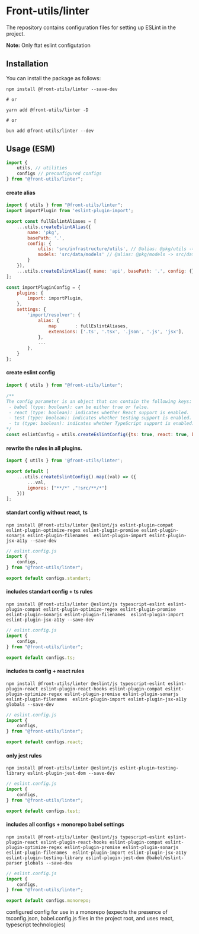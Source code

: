 # Front-utils/linter

The repository contains configuration files for setting up ESLint in the project.

**Note:** Only ftat eslint configutation

## Installation

You can install the package as follows:

```
npm install @front-utils/linter --save-dev

# or

yarn add @front-utils/linter -D

# or

bun add @front-utils/linter --dev
```

## Usage (ESM)

```js
import {
    utils, // utilities
    configs // preconfigured configs
} from "@front-utils/linter";

```

#### create alias

```js
import { utils } from "@front-utils/linter";
import importPlugin from 'eslint-plugin-import';

export const fullEslintAliases = [
    ...utils.createEslintAlias({ 
        name: 'pkg', 
        basePath: '.', 
        config: {
            utils: 'src/infrastructure/utils', // @alias: @pkg/utils -> src/infrastructure/utils
            models: 'src/data/models' // @alias: @pkg/models -> src/data/models
        } 
    }),
    ...utils.createEslintAlias({ name: 'api', basePath: '.', config: {} }),
];

const importPluginConfig = {
    plugins: {
        import: importPlugin,
    },
    settings: {
        'import/resolver': {
            alias: {
                map       : fullEslintAliases,
                extensions: ['.ts', '.tsx', '.json', '.js', 'jsx'],
            },
            ...
        },
    }
};
```

#### create eslint config
```js
import { utils } from "@front-utils/linter";

/** 
The config parameter is an object that can contain the following keys:
 - babel (type: boolean): can be either true or false.
 - react (type: boolean): indicates whether React support is enabled.
 - test (type: boolean): indicates whether testing support is enabled.
 - ts (type: boolean): indicates whether TypeScript support is enabled.
*/
const eslintConfig = utils.createEslintConfig({ts: true, react: true, babel: true, test: true,}),
```

#### rewrite the rules in all plugins.
```js
import { utils } from '@front-utils/linter';

export default [
    ...utils.createEslintConfig().map((val) => ({
        ...val,
        ignores: ["**/*" ,"!src/**/*"]
    }))
]; 
```

#### standart config without react, ts

```
npm install @front-utils/linter @eslint/js eslint-plugin-compat eslint-plugin-optimize-regex eslint-plugin-promise eslint-plugin-sonarjs eslint-plugin-filenames  eslint-plugin-import eslint-plugin-jsx-a11y --save-dev
```

```js
// eslint.config.js
import {
    configs,
} from "@front-utils/linter";

export default configs.standart;
```

#### includes standart config + ts rules
```
npm install @front-utils/linter @eslint/js typescript-eslint eslint-plugin-compat eslint-plugin-optimize-regex eslint-plugin-promise eslint-plugin-sonarjs eslint-plugin-filenames  eslint-plugin-import eslint-plugin-jsx-a11y --save-dev
```

```js
// eslint.config.js
import {
    configs,
} from "@front-utils/linter";

export default configs.ts;
```

#### includes ts config + react rules
```
npm install @front-utils/linter @eslint/js typescript-eslint eslint-plugin-react eslint-plugin-react-hooks eslint-plugin-compat eslint-plugin-optimize-regex eslint-plugin-promise eslint-plugin-sonarjs eslint-plugin-filenames  eslint-plugin-import eslint-plugin-jsx-a11y globals --save-dev
```

```js
// eslint.config.js
import {
    configs,
} from "@front-utils/linter";

export default configs.react;
```

#### only jest rules
```
npm install @front-utils/linter @eslint/js eslint-plugin-testing-library eslint-plugin-jest-dom --save-dev
```

```js
// eslint.config.js
import {
    configs,
} from "@front-utils/linter";

export default configs.test;
```

#### includes all configs + monorepo babel settings
```
npm install @front-utils/linter @eslint/js typescript-eslint eslint-plugin-react eslint-plugin-react-hooks eslint-plugin-compat eslint-plugin-optimize-regex eslint-plugin-promise eslint-plugin-sonarjs eslint-plugin-filenames  eslint-plugin-import eslint-plugin-jsx-a11y eslint-plugin-testing-library eslint-plugin-jest-dom @babel/eslint-parser globals --save-dev
```

```js
// eslint.config.js
import {
    configs,
} from "@front-utils/linter";

export default configs.monorepo;
```

configured config for use in a monorepo (expects the presence of tsconfig.json, babel.config.js files in the project root, and uses react, typescript technologies)
